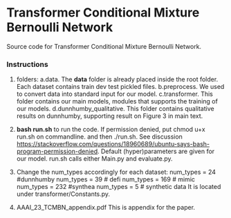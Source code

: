 # Transformer Conditional Mixture Bernoulli Network

Source code for Transformer Conditional Mixture Bernoulli Network.

### Instructions 
1. folders:
a.data. The **data** folder is already placed inside the root folder. Each dataset contains train dev test pickled files. 
b.preprocess. We used to convert data into standard input for our model.
c.transformer. This folder contains our main models, modules that supports the training of our models.
d.dunnhumby_qualitative. This folder contains qualitative results on dunnhumby, supporting result on Figure 3 in main text. 

2. **bash run.sh** to run the code. If permission denied, put chmod u+x run.sh on commandline. and then ./run.sh.  See discussion https://stackoverflow.com/questions/18960689/ubuntu-says-bash-program-permission-denied. Default (hyper)parameters are given for our model. run.sh calls either Main.py and evaluate.py. 

3. Change the num_types accordingly for each dataset:
num_types = 24   #dunnhumby
num_types = 39  # defi
num_types = 169 # mimic
num_types = 232 #synthea
num_types = 5 # synthetic data
It is located under transformer/Constants.py.

4. AAAI_23_TCMBN_appendix.pdf This is appendix for the paper.



